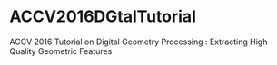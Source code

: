 # ACCV2016DGtalTutorial
ACCV 2016 Tutorial on  Digital Geometry Processing : Extracting High Quality Geometric Features
